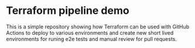 # Terraform pipeline demo
This is a simple repository showing how Terraform can be used with GitHub Actions to deploy to various environments and create new short lived environments for runing e2e tests and manual review for pull requests.
